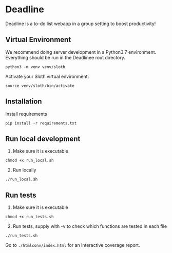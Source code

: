 # Deadline

Deadline is a to-do list webapp in a group setting to boost productivity!

## Virtual Environment
We recommend doing server development in a Python3.7 environment.
Everything should be run in the Deadlinee root directory.
```
python3 -m venv venv/sloth
```

Activate your Sloth virtual environment:
```
source venv/sloth/bin/activate
```

## Installation
Install requirements
```
pip install -r requirements.txt
```

## Run local development
1. Make sure it is executable
```
chmod +x run_local.sh
```

2. Run locally
```
./run_local.sh
```

## Run tests
1. Make sure it is executable
```
chmod +x run_tests.sh
```

2. Run tests, supply with -v to check which functions are tested in each file
```
./run_tests.sh
```

Go to `./htmlconv/index.html` for an interactive coverage report.